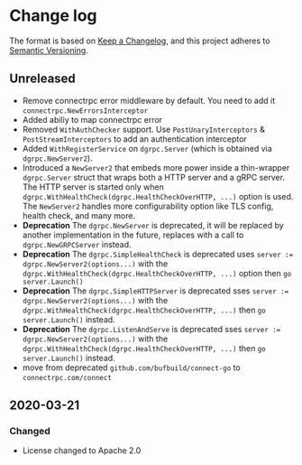 # Change log

The format is based on [Keep a Changelog](https://keepachangelog.com/en/1.0.0/),
and this project adheres to [Semantic Versioning](https://semver.org/spec/v2.0.0.html).

## Unreleased

- Remove connectrpc error middleware by default. You need to add it `connectrpc.NewErrorsInterceptor`
- Added abiliy to map connectrpc error
- Removed `WithAuthChecker` support. Use `PostUnaryInterceptors` & `PostStreamInterceptors` to add an authentication interceptor
- Added `WithRegisterService` on `dgrpc.Server` (which is obtained via `dgrpc.NewServer2`).
- Introduced a `NewServer2` that embeds more power inside a thin-wrapper `dgrpc.Server` struct that wraps both a HTTP server and a gRPC server. The HTTP server is started only when `dgrpc.WithHealthCheck(dgrpc.HealthCheckOverHTTP, ...)` option is used. The `NewServer2` handles more configurability option like TLS config, health check, and many more.
- **Deprecation** The `dgrpc.NewServer` is deprecated, it will be replaced by another implementation in the future, replaces with a call to `dgrpc.NewGRPCServer` instead.
- **Deprecation** The `dgrpc.SimpleHealthCheck` is deprecated uses `server := dgrpc.NewServer2(options...)` with the `dgrpc.WithHealthCheck(dgrpc.HealthCheckOverHTTP, ...)` option then `go server.Launch()`
- **Deprecation** The `dgrpc.SimpleHTTPServer` is deprecated sses `server := dgrpc.NewServer2(options...)` with the `dgrpc.WithHealthCheck(dgrpc.HealthCheckOverHTTP, ...)` then `go server.Launch()` instead.
- **Deprecation** The `dgrpc.ListenAndServe` is deprecated sses `server := dgrpc.NewServer2(options...)` with the `dgrpc.WithHealthCheck(dgrpc.HealthCheckOverHTTP, ...)` then `go server.Launch()` instead.
- move from deprecated `github.com/bufbuild/connect-go` to `connectrpc.com/connect`

## 2020-03-21

### Changed

- License changed to Apache 2.0

